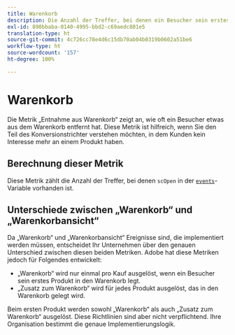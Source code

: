 ```yaml
---
title: Warenkorb
description: Die Anzahl der Treffer, bei denen ein Besucher sein erstes Produkt einem Warenkorb hinzugefügt hat.
exl-id: 890bbaba-0140-4995-bbd2-c69aedc801e5
translation-type: ht
source-git-commit: 4c726cc78e4d6c15db70ab04b0319b0602a51be6
workflow-type: ht
source-wordcount: '157'
ht-degree: 100%

---
```


# Warenkorb

Die Metrik „Entnahme aus Warenkorb“ zeigt an, wie oft ein Besucher etwas aus dem Warenkorb entfernt hat. Diese Metrik ist hilfreich, wenn Sie den Teil des Konversionstrichter verstehen möchten, in dem Kunden kein Interesse mehr an einem Produkt haben.

## Berechnung dieser Metrik

Diese Metrik zählt die Anzahl der Treffer, bei denen `scOpen` in der [`events`](/help/implement/vars/page-vars/events/events-overview.md)-Variable vorhanden ist.

## Unterschiede zwischen „Warenkorb“ und „Warenkorbansicht“

Da „Warenkorb“ und „Warenkorbansicht“ Ereignisse sind, die implementiert werden müssen, entscheidet Ihr Unternehmen über den genauen Unterschied zwischen diesen beiden Metriken. Adobe hat diese Metriken jedoch für Folgendes entwickelt:

* „Warenkorb“ wird nur einmal pro Kauf ausgelöst, wenn ein Besucher sein erstes Produkt in den Warenkorb legt.
* „Zusatz zum Warenkorb“ wird für jedes Produkt ausgelöst, das in den Warenkorb gelegt wird.

Beim ersten Produkt werden sowohl „Warenkorb“ als auch „Zusatz zum Warenkorb“ ausgelöst. Diese Richtlinien sind aber nicht verpflichtend. Ihre Organisation bestimmt die genaue Implementierungslogik.
